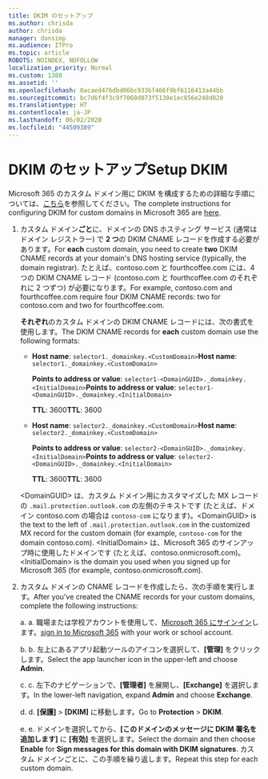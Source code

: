 ```yaml
---
title: DKIM のセットアップ
ms.author: chrisda
author: chrisda
manager: dansimp
ms.audience: ITPro
ms.topic: article
ROBOTS: NOINDEX, NOFOLLOW
localization_priority: Normal
ms.custom: 1388
ms.assetid: ''
ms.openlocfilehash: 0acaed476dbd06bc933bf466f9bf6116413a44bb
ms.sourcegitcommit: bc7d6f4f3c9f7060d073f5130e1ec856e248d020
ms.translationtype: HT
ms.contentlocale: ja-JP
ms.lasthandoff: 06/02/2020
ms.locfileid: "44509389"
---
```

# <a name="setup-dkim"></a><span data-ttu-id="bb22b-102">DKIM のセットアップ</span><span class="sxs-lookup"><span data-stu-id="bb22b-102">Setup DKIM</span></span>

<span data-ttu-id="bb22b-103">Microsoft 365 のカスタム ドメイン用に DKIM を構成するための詳細な手順については、[こちら](https://docs.microsoft.com/microsoft-365/security/office-365-security/use-dkim-to-validate-outbound-email#steps-you-need-to-do-to-manually-set-up-dkim)を参照してください。</span><span class="sxs-lookup"><span data-stu-id="bb22b-103">The complete instructions for configuring DKIM for custom domains in Microsoft 365 are [here](https://docs.microsoft.com/microsoft-365/security/office-365-security/use-dkim-to-validate-outbound-email#steps-you-need-to-do-to-manually-set-up-dkim).</span></span>

1. <span data-ttu-id="bb22b-104">カスタム ドメイン**ごと**に、ドメインの DNS ホスティング サービス (通常はドメイン レジストラー) で **2 つ**の DKIM CNAME レコードを作成する必要があります。</span><span class="sxs-lookup"><span data-stu-id="bb22b-104">For **each** custom domain, you need to create **two** DKIM CNAME records at your domain's DNS hosting service (typically, the domain registrar).</span></span> <span data-ttu-id="bb22b-105">たとえば、contoso.com と fourthcoffee.com には、4 つの DKIM CNAME レコード (contoso.com と fourthcoffee.com のそれぞれに 2 つずつ) が必要になります。</span><span class="sxs-lookup"><span data-stu-id="bb22b-105">For example, contoso.com and fourthcoffee.com require four DKIM CNAME records: two for contoso.com and two for fourthcoffee.com.</span></span>

   <span data-ttu-id="bb22b-106">**それぞれ**のカスタム ドメインの DKIM CNAME レコードには、次の書式を使用します。</span><span class="sxs-lookup"><span data-stu-id="bb22b-106">The DKIM CNAME records for **each** custom domain use the following formats:</span></span>

   - <span data-ttu-id="bb22b-107">**Host name**: `selector1._domainkey.<CustomDomain>`</span><span class="sxs-lookup"><span data-stu-id="bb22b-107">**Host name**: `selector1._domainkey.<CustomDomain>`</span></span>

     <span data-ttu-id="bb22b-108">**Points to address or value**: `selector1-<DomainGUID>._domainkey.<InitialDomain>`</span><span class="sxs-lookup"><span data-stu-id="bb22b-108">**Points to address or value**: `selector1-<DomainGUID>._domainkey.<InitialDomain>`</span></span>

     <span data-ttu-id="bb22b-109">**TTL**: 3600</span><span class="sxs-lookup"><span data-stu-id="bb22b-109">**TTL**: 3600</span></span>

   - <span data-ttu-id="bb22b-110">**Host name**: `selector2._domainkey.<CustomDomain>`</span><span class="sxs-lookup"><span data-stu-id="bb22b-110">**Host name**: `selector2._domainkey.<CustomDomain>`</span></span>

     <span data-ttu-id="bb22b-111">**Points to address or value**: `selector2-<DomainGUID>._domainkey.<InitialDomain>`</span><span class="sxs-lookup"><span data-stu-id="bb22b-111">**Points to address or value**: `selector2-<DomainGUID>._domainkey.<InitialDomain>`</span></span>

     <span data-ttu-id="bb22b-112">**TTL**: 3600</span><span class="sxs-lookup"><span data-stu-id="bb22b-112">**TTL**: 3600</span></span>

   <span data-ttu-id="bb22b-113">\<DomainGUID\> は、カスタム ドメイン用にカスタマイズした MX レコードの `.mail.protection.outlook.com` の左側のテキストです (たとえば、ドメイン contoso.com の場合は `contoso-com` になります)。</span><span class="sxs-lookup"><span data-stu-id="bb22b-113">\<DomainGUID\> is the text to the left of `.mail.protection.outlook.com` in the customized MX record for the custom domain (for example, `contoso-com` for the domain contoso.com).</span></span> <span data-ttu-id="bb22b-114">\<InitialDomain\> は、Microsoft 365 のサインアップ時に使用したドメインです (たとえば、contoso.onmicrosoft.com)。</span><span class="sxs-lookup"><span data-stu-id="bb22b-114">\<InitialDomain\> is the domain you used when you signed up for Microsoft 365 (for example, contoso.onmicrosoft.com).</span></span>

2. <span data-ttu-id="bb22b-115">カスタム ドメインの CNAME レコードを作成したら、次の手順を実行します。</span><span class="sxs-lookup"><span data-stu-id="bb22b-115">After you've created the CNAME records for your custom domains, complete the following instructions:</span></span>

   <span data-ttu-id="bb22b-116">a. </span><span class="sxs-lookup"><span data-stu-id="bb22b-116">a.</span></span> <span data-ttu-id="bb22b-117">職場または学校アカウントを使用して、[Microsoft 365 にサインイン](https://support.office.microsoft.com/article/e9eb7d51-5430-4929-91ab-6157c5a050b4)します。</span><span class="sxs-lookup"><span data-stu-id="bb22b-117">[sign in to Microsoft 365](https://support.office.microsoft.com/article/e9eb7d51-5430-4929-91ab-6157c5a050b4) with your work or school account.</span></span>

   <span data-ttu-id="bb22b-118">b. </span><span class="sxs-lookup"><span data-stu-id="bb22b-118">b.</span></span> <span data-ttu-id="bb22b-119">左上にあるアプリ起動ツールのアイコンを選択して、**[管理]** をクリックします。</span><span class="sxs-lookup"><span data-stu-id="bb22b-119">Select the app launcher icon in the upper-left and choose **Admin**.</span></span>

   <span data-ttu-id="bb22b-120">c. </span><span class="sxs-lookup"><span data-stu-id="bb22b-120">c.</span></span> <span data-ttu-id="bb22b-121">左下のナビゲーションで、**[管理者]** を展開し、**[Exchange]** を選択します。</span><span class="sxs-lookup"><span data-stu-id="bb22b-121">In the lower-left navigation, expand **Admin** and choose **Exchange**.</span></span>

   <span data-ttu-id="bb22b-122">d. </span><span class="sxs-lookup"><span data-stu-id="bb22b-122">d.</span></span> <span data-ttu-id="bb22b-123">**[保護]** > **[DKIM]** に移動します。</span><span class="sxs-lookup"><span data-stu-id="bb22b-123">Go to **Protection** > **DKIM**.</span></span>

   <span data-ttu-id="bb22b-124">e. </span><span class="sxs-lookup"><span data-stu-id="bb22b-124">e.</span></span> <span data-ttu-id="bb22b-125">ドメインを選択してから、**[このドメインのメッセージに DKIM 署名を追加します]** に **[有効]** を選択します。</span><span class="sxs-lookup"><span data-stu-id="bb22b-125">Select the domain and then choose **Enable** for **Sign messages for this domain with DKIM signatures**.</span></span> <span data-ttu-id="bb22b-126">カスタム ドメインごとに、この手順を繰り返します。</span><span class="sxs-lookup"><span data-stu-id="bb22b-126">Repeat this step for each custom domain.</span></span>
